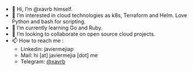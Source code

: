 - 👋 Hi, I’m @xavrb himself.
- 👀 I’m interested in cloud technologies as k8s, Terraform and Helm. Love Python and bash for scripting.
- 🌱 I’m currently learning Go and Ruby.
- 💞️ I’m looking to collaborate on open source cloud projects.
- 📫 How to reach me :
  - Linkedin: javiermejiap
  - Mail: hi [at] javiermejia [dot] me
  - Telegram: [@xavrb](https://t.me/xavrb) 

<!---
xavrb/xavrb is a ✨ special ✨ repository because its `README.md` (this file) appears on your GitHub profile.
You can click the Preview link to take a look at your changes.
--->
